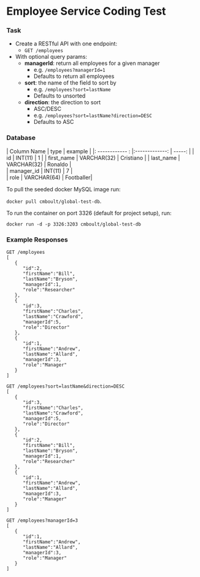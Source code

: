 # Employee Service Coding Test

### Task
* Create a RESTful API with one endpoint:
    * ```GET /employees```
* With optional query params:
    * **managerId**: return all employees for a given manager
        * e.g. ```/employees?managerId=1```
        * Defaults to return all employees
    * **sort**: the name of the field to sort by
        * e.g. ```/employees?sort=lastName``` 
        * Defaults to unsorted
    * **direction**: the direction to sort
        * ASC/DESC
        * e.g. ```/employees?sort=lastName?direction=DESC```
        * Defaults to ASC
        
### Database
| Column Name     | type           | example   |
|: ------------ : |:-------------: | -----:    |
| id              | INT(11)        | 1         |
| first_name      | VARCHAR(32)    | Cristiano |
| last_name       | VARCHAR(32)    | Ronaldo   |       
| manager_id      | INT(11)        |    7      |  
| role            | VARCHAR(64)    | Footballer|       

To pull the seeded docker MySQL image run: 

```docker pull cmboult/global-test-db```.

To run the container on port 3326 (default for project setup), run:

```docker run -d -p 3326:3203 cmboult/global-test-db```

### Example Responses
```
GET /employees
[  
   {  
      "id":2,
      "firstName":"Bill",
      "lastName":"Bryson",
      "managerId":1,
      "role":"Researcher"
   },
   {  
      "id":3,
      "firstName":"Charles",
      "lastName":"Crawford",
      "managerId":5,
      "role":"Director"
   },
   {  
      "id":1,
      "firstName":"Andrew",
      "lastName":"Allard",
      "managerId":3,
      "role":"Manager"
   }
]
```   

```
GET /employees?sort=lastName&direction=DESC
[  
   {  
      "id":3,
      "firstName":"Charles",
      "lastName":"Crawford",
      "managerId":5,
      "role":"Director"
   },
   {  
      "id":2,
      "firstName":"Bill",
      "lastName":"Bryson",
      "managerId":1,
      "role":"Researcher"
   },
   {  
      "id":1,
      "firstName":"Andrew",
      "lastName":"Allard",
      "managerId":3,
      "role":"Manager"
   }
]
```

```
GET /employees?managerId=3
[  
   {  
      "id":1,
      "firstName":"Andrew",
      "lastName":"Allard",
      "managerId":3,
      "role":"Manager"
   }
]
```